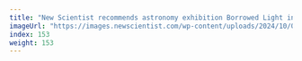 ```yaml
---
title: "New Scientist recommends astronomy exhibition Borrowed Light in Berlin"
imageUrl: "https://images.newscientist.com/wp-content/uploads/2024/10/01103652/SEI_222990768.jpg?width=788"
index: 153
weight: 153
---
```

